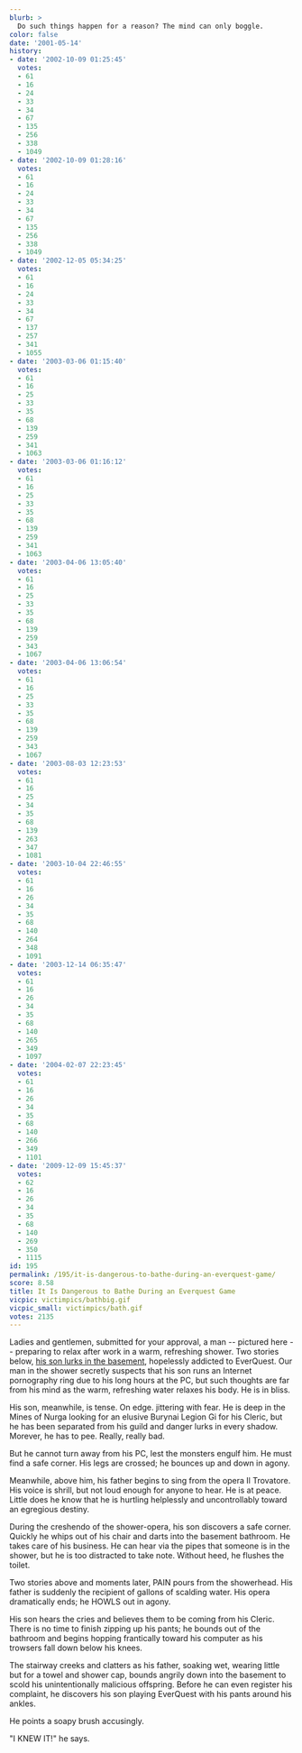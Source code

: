 ```yaml
---
blurb: >
  Do such things happen for a reason? The mind can only boggle.
color: false
date: '2001-05-14'
history:
- date: '2002-10-09 01:25:45'
  votes:
  - 61
  - 16
  - 24
  - 33
  - 34
  - 67
  - 135
  - 256
  - 338
  - 1049
- date: '2002-10-09 01:28:16'
  votes:
  - 61
  - 16
  - 24
  - 33
  - 34
  - 67
  - 135
  - 256
  - 338
  - 1049
- date: '2002-12-05 05:34:25'
  votes:
  - 61
  - 16
  - 24
  - 33
  - 34
  - 67
  - 137
  - 257
  - 341
  - 1055
- date: '2003-03-06 01:15:40'
  votes:
  - 61
  - 16
  - 25
  - 33
  - 35
  - 68
  - 139
  - 259
  - 341
  - 1063
- date: '2003-03-06 01:16:12'
  votes:
  - 61
  - 16
  - 25
  - 33
  - 35
  - 68
  - 139
  - 259
  - 341
  - 1063
- date: '2003-04-06 13:05:40'
  votes:
  - 61
  - 16
  - 25
  - 33
  - 35
  - 68
  - 139
  - 259
  - 343
  - 1067
- date: '2003-04-06 13:06:54'
  votes:
  - 61
  - 16
  - 25
  - 33
  - 35
  - 68
  - 139
  - 259
  - 343
  - 1067
- date: '2003-08-03 12:23:53'
  votes:
  - 61
  - 16
  - 25
  - 34
  - 35
  - 68
  - 139
  - 263
  - 347
  - 1081
- date: '2003-10-04 22:46:55'
  votes:
  - 61
  - 16
  - 26
  - 34
  - 35
  - 68
  - 140
  - 264
  - 348
  - 1091
- date: '2003-12-14 06:35:47'
  votes:
  - 61
  - 16
  - 26
  - 34
  - 35
  - 68
  - 140
  - 265
  - 349
  - 1097
- date: '2004-02-07 22:23:45'
  votes:
  - 61
  - 16
  - 26
  - 34
  - 35
  - 68
  - 140
  - 266
  - 349
  - 1101
- date: '2009-12-09 15:45:37'
  votes:
  - 62
  - 16
  - 26
  - 34
  - 35
  - 68
  - 140
  - 269
  - 350
  - 1115
id: 195
permalink: /195/it-is-dangerous-to-bathe-during-an-everquest-game/
score: 8.58
title: It Is Dangerous to Bathe During an Everquest Game
vicpic: victimpics/bathbig.gif
vicpic_small: victimpics/bath.gif
votes: 2135
---
```


Ladies and gentlemen, submitted for your approval, a man -- pictured
here -- preparing to relax after work in a warm, refreshing shower. Two
stories below, [his son lurks in the basement](%ARTICLE[92]%),
hopelessly addicted to EverQuest. Our man in the shower secretly
suspects that his son runs an Internet pornography ring due to his long
hours at the PC, but such thoughts are far from his mind as the warm,
refreshing water relaxes his body. He is in bliss.

His son, meanwhile, is tense. On edge. jittering with fear. He is deep
in the Mines of Nurga looking for an elusive Burynai Legion Gi for his
Cleric, but he has been separated from his guild and danger lurks in
every shadow. Morever, he has to pee. Really, really bad.

But he cannot turn away from his PC, lest the monsters engulf him. He
must find a safe corner. His legs are crossed; he bounces up and down in
agony.

Meanwhile, above him, his father begins to sing from the opera Il
Trovatore. His voice is shrill, but not loud enough for anyone to hear.
He is at peace. Little does he know that he is hurtling helplessly and
uncontrollably toward an egregious destiny.

During the creshendo of the shower-opera, his son discovers a safe
corner. Quickly he whips out of his chair and darts into the basement
bathroom. He takes care of his business. He can hear via the pipes that
someone is in the shower, but he is too distracted to take note. Without
heed, he flushes the toilet.

Two stories above and moments later, PAIN pours from the showerhead. His
father is suddenly the recipient of gallons of scalding water. His opera
dramatically ends; he HOWLS out in agony.

His son hears the cries and believes them to be coming from his Cleric.
There is no time to finish zipping up his pants; he bounds out of the
bathroom and begins hopping frantically toward his computer as his
trowsers fall down below his knees.

The stairway creeks and clatters as his father, soaking wet, wearing
little but for a towel and shower cap, bounds angrily down into the
basement to scold his unintentionally malicious offspring. Before he can
even register his complaint, he discovers his son playing EverQuest with
his pants around his ankles.

He points a soapy brush accusingly.

"I KNEW IT!" he says.